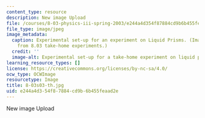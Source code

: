 ```yaml
---
content_type: resource
description: New image Upload
file: /courses/8-03-physics-iii-spring-2003/e244a4d354f87884cd9b6b455feaad2e_8-03s03-th.jpg
file_type: image/jpeg
image_metadata:
  caption: Experimental set-up for an experiment on Liquid Prisms. (Image adapted
    from 8.03 take-home experiments.)
  credit: ''
  image-alt: Experimental set-up for a take-home experiment on liquid prisms.
learning_resource_types: []
license: https://creativecommons.org/licenses/by-nc-sa/4.0/
ocw_type: OCWImage
resourcetype: Image
title: 8-03s03-th.jpg
uid: e244a4d3-54f8-7884-cd9b-6b455feaad2e
---
```

New image Upload